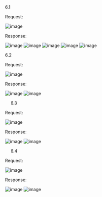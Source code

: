 6.1

Request: 

 ![image](https://github.com/Aammaann-S/HireWheelsApplication/assets/90821327/e1acdbc1-c970-4e0b-862e-e3e2d75b9e3c)
 
Response:

 ![image](https://github.com/Aammaann-S/HireWheelsApplication/assets/90821327/4eefde66-835e-4a14-9ce0-9e7342118b6e)
 ![image](https://github.com/Aammaann-S/HireWheelsApplication/assets/90821327/434a039e-d809-4a62-a05a-303789d606c6)
 ![image](https://github.com/Aammaann-S/HireWheelsApplication/assets/90821327/0239ebdd-a538-4600-8a32-eb1d88b276b7)
 ![image](https://github.com/Aammaann-S/HireWheelsApplication/assets/90821327/2100aa4c-766b-482c-99ad-a98cb20a458b)
 ![image](https://github.com/Aammaann-S/HireWheelsApplication/assets/90821327/b20be0e8-be4d-49d6-a14c-b780d8a78a9b)


6.2

Request:

 ![image](https://github.com/Aammaann-S/HireWheelsApplication/assets/90821327/cb83e7fb-3991-43c8-931e-958ad14c6227)

Response:

 ![image](https://github.com/Aammaann-S/HireWheelsApplication/assets/90821327/1e00aee0-9afb-4ce1-80a1-7abbed4b043e)
 ![image](https://github.com/Aammaann-S/HireWheelsApplication/assets/90821327/f8549362-3958-46a6-af29-91fb3bcbe187)

  
6.3

Request:

  ![image](https://github.com/Aammaann-S/HireWheelsApplication/assets/90821327/37803d49-ad8f-419f-acf3-46c72c551268)

Response:

 ![image](https://github.com/Aammaann-S/HireWheelsApplication/assets/90821327/41243b4a-4858-4247-9bbc-c22908a8483a)
 ![image](https://github.com/Aammaann-S/HireWheelsApplication/assets/90821327/7635a3b0-b178-456e-9db9-4006ba56a12b)

 
6.4

Request:

 ![image](https://github.com/Aammaann-S/HireWheelsApplication/assets/90821327/b6ba32b4-5dd5-41db-823a-1eabb9f4917f)

Response:

 ![image](https://github.com/Aammaann-S/HireWheelsApplication/assets/90821327/dc64c153-952e-444f-838e-8cae6ca19fa1)
 ![image](https://github.com/Aammaann-S/HireWheelsApplication/assets/90821327/35ff701b-e255-4fd4-9ade-42e8355bb92a)
